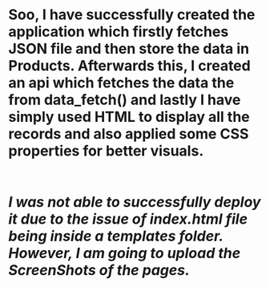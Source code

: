 <h1>Soo, I have successfully created the application which firstly fetches JSON file and then store the data in Products. Afterwards this, I created an api which fetches the data the from data_fetch() and lastly I have simply used HTML to display all the records and also applied some CSS properties for better visuals. 
<br><br><br>
<b><i>I was not able to successfully deploy it due to the issue of index.html file being inside a templates folder. However, I am going to upload the ScreenShots of the pages.
</i></b>
</h1>
